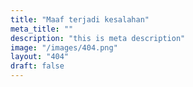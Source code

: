 ```yaml
---
title: "Maaf terjadi kesalahan"
meta_title: ""
description: "this is meta description"
image: "/images/404.png"
layout: "404"
draft: false
---
```

